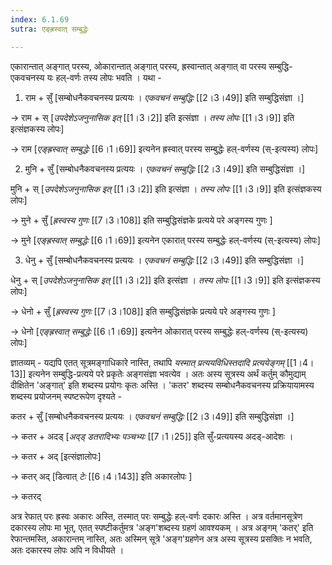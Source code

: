```yaml
---
index: 6.1.69
sutra: एङ्ह्रस्वात् सम्बुद्धेः

---
```

एकारान्तात् अङ्गात् परस्य, ओकारान्तात् अङ्गात् परस्य, ह्रस्वान्तात् अङ्गात् वा परस्य सम्बुद्धि-एकवचनस्य यः हल्-वर्णः तस्य लोपः भवति । यथा - 



1) राम + सुँ [सम्बोधनैकवचनस्य प्रत्ययः । _एकवचनं सम्बुद्धिः_ [[2।3।49]] इति सम्बुद्धिसंज्ञा ।]

→ राम + स् [_उपदेशेऽजनुनासिक इत्_ [[1।3।2]] इति इत्संज्ञा । _तस्य लोपः_ [[1।3।9]] इति इत्संज्ञकस्य लोपः]

→ राम [_एङ्ह्रस्वात्‌ सम्बुद्धेः_ [[6।1।69]] इत्यनेन ह्रस्वात् परस्य सम्बुद्धेः हल्-वर्णस्य (स्-इत्यस्य) लोपः]



2) मुनि + सुँ   [सम्बोधनैकवचनस्य प्रत्ययः । _एकवचनं सम्बुद्धिः_ [[2।3।49]] इति सम्बुद्धिसंज्ञा ।]

मुनि + स् [_उपदेशेऽजनुनासिक इत्_ [[1।3।2]] इति इत्संज्ञा । _तस्य लोपः_ [[1।3।9]] इति इत्संज्ञकस्य लोपः]

→ मुने + सुँ [_ह्रस्वस्य गुणः_ [[7।3।108]] इति सम्बुद्धिसंज्ञके प्रत्यये परे अङ्गस्य गुणः ]

→  मुने  [_एङ्ह्रस्वात्‌ सम्बुद्धेः_ [[6।1।69]] इत्यनेन एकारात्  परस्य सम्बुद्धेः हल्-वर्णस्य (स्-इत्यस्य) लोपः]                                   



3) धेनु + सुँ   [सम्बोधनैकवचनस्य प्रत्ययः । _एकवचनं सम्बुद्धिः_ [[2।3।49]] इति सम्बुद्धिसंज्ञा ।]

धेनु + स् [_उपदेशेऽजनुनासिक इत्_ [[1।3।2]] इति इत्संज्ञा । _तस्य लोपः_ [[1।3।9]] इति इत्संज्ञकस्य लोपः]

→ धेनो + सुँ [_ह्रस्वस्य गुणः_ [[7।3।108]] इति सम्बुद्धिसंज्ञके प्रत्यये परे अङ्गस्य गुणः ]

→  धेनो  [_एङ्ह्रस्वात्‌ सम्बुद्धेः_ [[6।1।69]] इत्यनेन ओकारात् परस्य सम्बुद्धेः हल्-वर्णस्य (स्-इत्यस्य) लोपः]                                   



ज्ञातव्यम् - यद्यपि एतत् सूत्रमङ्गाधिकारे नास्ति, तथापि _यस्मात् प्रत्ययविधिस्तदादि प्रत्ययेङ्गम्_ [[1।4।13]] इत्यनेन सम्बुद्धि-प्रत्यये परे प्रकृतेः अङ्गसंज्ञा भवत्येव । अतः अस्य सूत्रस्य अर्थं कर्तुम् कौमुद्याम्  दीक्षितेन 'अङ्गात्' इति शब्दस्य प्रयोगः कृतः अस्ति । 'कतर' शब्दस्य सम्बोधनैकवचनस्य प्रक्रियायामस्य शब्दस्य प्रयोजनम् स्पष्टरूपेण दृश्यते - 

कतर  + सुँ   [सम्बोधनैकवचनस्य प्रत्ययः । _एकवचनं सम्बुद्धिः_ [[2।3।49]] इति सम्बुद्धिसंज्ञा ।]

→ कतर + अदड् [_अद्ड् डतरादिभ्यः पञ्चभ्यः_ [[7।1।25]] इति सुँ-प्रत्ययस्य अदड्-आदेशः ।   

→ कतर + अद्  [इत्संज्ञालोपः]

→ कतर् अद्   [डित्वात्  _टेः_ [[6।4।143]] इति अकारलोपः ]

→ कतरद्  

अत्र रेफात् परः ह्रस्वः अकारः  अस्ति, तस्मात् परः सम्बुद्धेः  हल्-वर्णः  दकारः अस्ति ।  अत्र वर्तमानसूत्रेण दकारस्य लोपः मा भूत्, एतत् स्पष्टीकर्तुमत्र 'अङ्ग'शब्दस्य ग्रहणं आवश्यकम् । अत्र अङ्गम् 'कतर्' इति रेफान्तमस्ति, अकारान्तम् नास्ति, अतः अस्मिन् सूत्रे    'अङ्ग'ग्रहणेन अत्र अस्य सूत्रस्य प्रसक्तिः न भवति, अतः दकारस्य लोपः अपि न विधीयते ।

